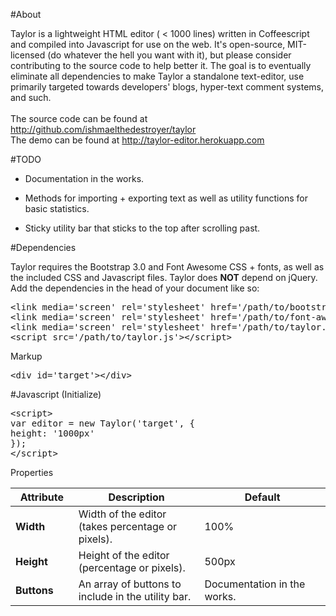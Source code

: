 #About

<p>Taylor is a lightweight HTML editor ( < 1000 lines) written in Coffeescript and compiled into Javascript for use on the web. It's open-source, MIT-licensed (do whatever the hell you want with it), but please consider contributing to the source code to help better it. The goal is to eventually eliminate all dependencies to make Taylor a standalone text-editor, use primarily targeted towards developers' blogs, hyper-text comment systems, and such.
<br /><br />
The source code can be found at <a href='http://github.com/ishmaelthedestroyer/taylor' target='_blank'>http://github.com/ishmaelthedestroyer/taylor</a>
<br />
The demo can be found at <a href='http://taylor-editor.herokuapp.com' target='_blank'>http://taylor-editor.herokuapp.com</a></p>

<div class='clear-50'></div>

#TODO

<ul>
  <li>
    <p>Documentation in the works.</p>
  </li>
  <li>
    <p>Methods for importing + exporting text as well as utility functions for basic statistics.</p>
  </li>
  <li>
    <p>Sticky utility bar that sticks to the top after scrolling past.</p>
  </li>
</ul>

<div class='clear-50'></div>

#Dependencies

<p>Taylor requires the Bootstrap 3.0 and Font Awesome CSS + fonts, as well as the included CSS and Javascript files. Taylor does <b>NOT</b> depend on jQuery. Add the dependencies in the head of your document like so: </p>

<pre>&lt;link media='screen' rel='stylesheet' href='/path/to/bootstrap.css' />
&lt;link media='screen' rel='stylesheet' href='/path/to/font-awesome.css' />
&lt;link media='screen' rel='stylesheet' href='/path/to/taylor.css' />
&lt;script src='/path/to/taylor.js'&gt;&lt;/script&gt;</pre>

<div class='clear-50'></div>

<p class='lead'>Markup</p>

<pre>&lt;div id='target'&gt;&lt;/div&gt;</pre>



<div class='clear-50'></div>

#Javascript (Initialize)

<pre>&lt;script&gt;
var editor = new Taylor('target', {
height: '1000px'
});
&lt;/script&gt;</pre>


<div class='clear-50'></div>

<p class='lead'>Properties</p>

<table class='table table-hover'>
  <thead>
    <th width='20%'>Attribute</th>
    <th width='40%'>Description</th>
    <th width='40%'>Default</th>
  </thead>
  <tbody>
    <tr>
      <td><b>Width</b></td>
      <td>Width of the editor (takes percentage or pixels).</td>
      <td>100%</td>
    </tr>
    <tr>
      <td><b>Height</b></td>
      <td>Height of the editor (percentage or pixels).</td>
      <td>500px</td>
    </tr>
    <tr>
      <td><b>Buttons</b></td>
      <td>An array of buttons to include in the utility bar.</td>
      <td>Documentation in the works.</td>
    </tr>
  </tbody>
</table>